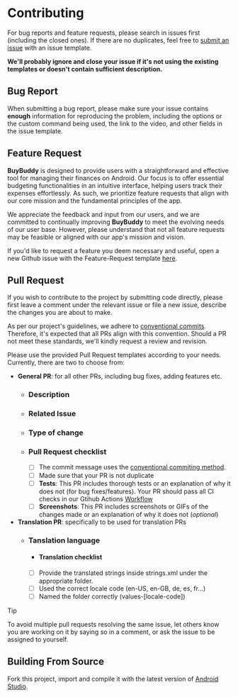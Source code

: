 # Contributing

For bug reports and feature requests, please search in issues first (including the closed ones). If there are no duplicates, feel free to [submit an issue][issues] with an issue template.

**We'll probably ignore and close your issue if it's not using the existing templates or doesn't contain sufficient description.**

## Bug Report

When submitting a bug report, please make sure your issue contains **enough** information for reproducing the problem, including the options or the custom command being used, the link to the video, and other fields in the issue template.

## Feature Request

**BuyBuddy** is designed to provide users with a straightforward and effective tool for managing their finances on Android. Our focus is to offer essential budgeting functionalities in an intuitive interface, helping users track their expenses effortlessly. As such, we prioritize feature requests that align with our core mission and the fundamental principles of the app.

We appreciate the feedback and input from our users, and we are committed to continually improving **BuyBuddy** to meet the evolving needs of our user base. However, please understand that not all feature requests may be feasible or aligned with our app's mission and vision.

If you'd like to request a feature you deem necessary and useful, open a new Github issue with the Feature-Request template [here][feature-req].

## Pull Request

If you wish to contribute to the project by submitting code directly, please first leave a comment under the relevant issue or file a new issue, describe the changes you are about to make.

As per our project's guidelines, we adhere to [conventional commits][conv-commits]. Therefore, it's expected that all PRs align with this convention. Should a PR not meet these standards, we'll kindly request a review and revision.

Please use the provided Pull Request templates according to your needs. Currently, there are two to choose from:
- **General PR**: for all other PRs, including bug fixes, adding features etc.
    - ### Description
      <!-- Please include a summary of the changes and the related issue. Please also include relevant motivation and context. List any dependencies that are required for this change. -->

    - ### Related Issue
      <!--- This project only accepts pull requests related to open issues -->
      <!--- If suggesting a new feature or change, please discuss it in an issue first -->
      <!--- If fixing a bug, there should be an issue describing it with steps to reproduce -->
      <!--- Please link to the issue here: -->

    - ### Type of change 
      <!--- Is this a bug fix, adding a feature... -->

    - ### Pull Request checklist
      <!-- Before submitting the PR, please address each item. Use [x] to check the boxes -->
        - [ ] The commit message uses the [conventional commiting method][conv-commits].
        - [ ] Made sure that your PR is not duplicate
        - [ ] **Tests**: This PR includes thorough tests or an explanation of why it does not (for bug fixes/features). Your PR should pass all CI checks in our Gtihub Actions [Workflow](https://github.com/isaacsa51/BuyBuddy//actions)
        - [ ] **Screenshots**: This PR includes screenshots or GIFs of the changes made or an explanation of why it does not (*optional*)
  
- **Translation PR**: specifically to be used for translation PRs
    - ### Tanslation language
      <!--- add your translation locale here -->

       - #### Translation checklist
        <!--- 
        Translations are done by translating the base string resources (English) under:
        
        /app/src/main/res/values/strings.xml
        
        You can translate most conveniently using Android Studio's XML editor, but your preferred XML text editor works too. Explore this guide from Helpshift for Android to learn more about translation strings (https://developers.helpshift.com/android/i18n/)
         -->

      - [ ] Provide the translated strings inside strings.xml under the appropriate folder.
      - [ ] Used the correct locale code (en-US, en-GB, de, es, fr...)
      - [ ] Named the folder correctly (values-[locale-code])

> [!TIP]
>
> To avoid multiple pull requests resolving the same issue, let others know you are working on it by saying so in a comment, or ask the issue to be assigned to yourself.

## Building From Source

Fork this project, import and compile it with the latest version of [Android Studio](https://developer.android.com/studio/). 

[issues]: https://github.com/isaacsa51/BuyBuddy/issues/new/choose
[feature-req]: https://github.com/isaacsa51/BuyBuddy/issues/new?assignees=&labels=enhancement&projects=&template=--feature-request.yml&title=%5BFeature+Request%5D
[conv-commits]:https://kapeli.com/cheat_sheets/Conventional_Commits.docset/Contents/Resources/Documents/index
